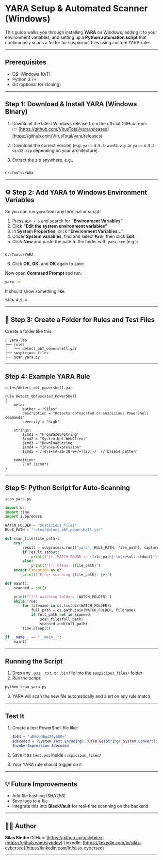
# YARA Setup & Automated Scanner (Windows)

This guide walks you through installing **YARA** on Windows, adding it to your environment variables, and setting up a **Python automation script** that continuously scans a folder for suspicious files using custom YARA rules.

---

## Prerequisites

- OS: Windows 10/11
- Python 3.7+
- Git (optional for cloning)

---

##  Step 1: Download & Install YARA (Windows Binary)

1. Download the latest Windows release from the official GitHub repo:  
   👉 [https://github.com/VirusTotal/yara/releases](https://github.com/VirusTotal/yara/releases)

2. Download the correct version (e.g. `yara-4.5.4-win64.zip` or `yara-4.5.4-win32.zip` depending on your architecture).

3. Extract the zip anywhere, e.g.,  
```

C:\Tools\YARA

```

---

## ⚙️ Step 2: Add YARA to Windows Environment Variables

So you can run `yara` from any terminal or script:

1. Press `Win + S` and search for **"Environment Variables"**
2. Click **"Edit the system environment variables"**
3. In **System Properties**, click **"Environment Variables..."**
4. Under **System variables**, find and select **`Path`**, then click **Edit**
5. Click **New** and paste the path to the folder with `yara.exe` (e.g.):
```

C:\Tools\YARA

````
6. Click **OK**, **OK**, and **OK** again to save

 Now open **Command Prompt** and run:
```bash
yara -v
````

It should show something like:

```
YARA 4.5.4
```

---

## 📁 Step 3: Create a Folder for Rules and Test Files

Create a folder like this:

```
📁 yara-lab
├── rules
│   └── detect_obf_powershell.yar
├── suspicious_files
├── scan_yara.py
```

---

##  Step 4: Example YARA Rule

`rules/detect_obf_powershell.yar`

```yara
rule Detect_Obfuscated_PowerShell
{
    meta:
        author = "Silas"
        description = "Detects obfuscated or suspicious PowerShell commands"
        severity = "high"

    strings:
        $cmd1 = "FromBase64String"
        $cmd2 = "System.Net.WebClient"
        $cmd3 = "DownloadString"
        $cmd4 = "Invoke-Expression"
        $cmd5 = /-e\s+[A-Za-z0-9+/=]{20,}/  // base64 pattern

    condition:
        2 of ($cmd*)
}
```

---

##  Step 5: Python Script for Auto-Scanning

`scan_yara.py`

```python
import os
import time
import subprocess

WATCH_FOLDER = "suspicious_files"
RULE_PATH = "rules/detect_obf_powershell.yar"

def scan_file(file_path):
    try:
        result = subprocess.run(["yara", RULE_PATH, file_path], capture_output=True, text=True)
        if result.stdout:
            print(f"[!] MATCH FOUND in {file_path}:\n{result.stdout}")
        else:
            print(f"[✓] Clean: {file_path}")
    except Exception as e:
        print(f"Error scanning {file_path}: {e}")

def main():
    scanned = set()

    print(f"[*] Watching folder: {WATCH_FOLDER}")
    while True:
        for filename in os.listdir(WATCH_FOLDER):
            full_path = os.path.join(WATCH_FOLDER, filename)
            if full_path not in scanned:
                scan_file(full_path)
                scanned.add(full_path)
        time.sleep(3)

if __name__ == "__main__":
    main()
```

---

##  Running the Script

1. Drop any `.ps1`, `.txt`, or `.bin` file into the `suspicious_files/` folder
2. Run the script:

```bash
python scan_yara.py
```

3. YARA will scan the new file automatically and alert on any rule match

---

##  Test It

1. Create a test PowerShell file like:

   ```powershell
   $b64 = "aGVsbG8gd29ybGQ="
   $decoded = [System.Text.Encoding]::UTF8.GetString([System.Convert]::FromBase64String($b64))
   Invoke-Expression $decoded
   ```

2. Save it as `test.ps1` inside `suspicious_files/`

3. Your YARA rule should trigger on it

---

## 💡 Future Improvements

* Add file hashing (SHA256)
* Save logs to a file
* Integrate this into **BlackVault** for real-time scanning on the backend

---

## 👨‍💻 Author

**Silas Binitie**
GitHub: [https://github.com/slybdev](https://github.com/slybdev)
LinkedIn: [https://linkedin.com/in/silas-cybersec](https://linkedin.com/in/silas-cybersec)

---

